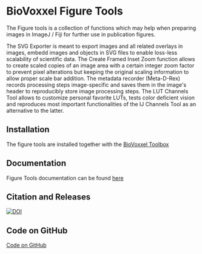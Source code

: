 # BioVoxxel Figure Tools

The Figure tools is a collection of functions which may help when preparing images in ImageJ / Fiji for further use in publication figures.

The SVG Exporter is meant to export images and all related overlays in images, embedd images and objects in SVG files to enable loss-less scalability of scientific data.
The Create Framed Inset Zoom function allows to create scaled copies of an image area with a certain integer zoom factor to prevent pixel alterations but keeping the original scaling information to allow proper scale bar addition.
The metadata recorder (Meta-D-Rex) records processing steps image-specific and saves them in the image's header to reproducibly store image processing steps.
The LUT Channels Tool allows to customize personal favorite LUTs, tests color deficient vision and reproduces most important functionalities of the IJ Channels Tool as an alternative to the latter.

## Installation

The figure tools are installed together with the [BioVoxxel Toolbox]([url](https://imagej.net/plugins/biovoxxel-toolbox))

## Documentation

Figure Tools documentation can be found [here]([url](https://github.com/biovoxxel/BioVoxxel-Figure-Tools#biovoxxel-figure-tools))

## Citation and Releases

[![DOI](https://zenodo.org/badge/DOI/10.5281/zenodo.7268127.svg)](https://doi.org/10.5281/zenodo.7268127)

## Code on GitHub

[Code on GitHub]([url](https://github.com/biovoxxel/BioVoxxel-Figure-Tools))
